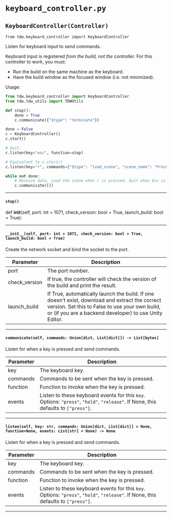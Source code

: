 # `keyboard_controller.py`

## `KeyboardController(Controller)`

`from tdw.keyboard_controller import KeyboardController`

Listen for keyboard input to send commands.

Keyboard input is registered _from the build, not the controller._ For this controller to work, you must:

- Run the build on the same machine as the keyboard.
- Have the build window as the focused window (i.e. not minimized).

Usage:

```python
from tdw.keyboard_controller import KeyboardController
from tdw.tdw_utils import TDWUtils

def stop():
    done = True
    c.communicate({"$type": "terminate"})

done = False
c = KeyboardController()
c.start()

# Quit.
c.listen(key="esc", function=stop)

# Equivalent to c.start()
c.listen(key="r", commands={"$type": "load_scene", "scene_name": "ProcGenScene"})

while not done:
    # Receive data. Load the scene when r is pressed. Quit when Esc is pressed.
    c.communicate([])
```

***

#### `stop()`

def __init__(self, port: int = 1071, check_version: bool = True, launch_build: bool = True):

***

#### `__init__(self, port: int = 1071, check_version: bool = True, launch_build: bool = True)`

Create the network socket and bind the socket to the port.

| Parameter | Description |
| --- | --- |
| port | The port number. |
| check_version | If true, the controller will check the version of the build and print the result. |
| launch_build | If True, automatically launch the build. If one doesn't exist, download and extract the correct version. Set this to False to use your own build, or (if you are a backend developer) to use Unity Editor. |

***

#### `communicate(self, commands: Union[dict, List[dict]]) -> List[bytes]`

Listen for when a key is pressed and send commands.

| Parameter | Description |
| --- | --- |
| key | The keyboard key. |
| commands | Commands to be sent when the key is pressed. |
| function | Function to invoke when the key is pressed. |
| events | Listen to these keyboard events for this `key`. Options: `"press"`, `"hold"`, `"release"`. If None, this defaults to `["press"]`. |

***

#### `listen(self, key: str, commands: Union[dict, List[dict]] = None, function=None, events: List[str] = None) -> None`

Listen for when a key is pressed and send commands.

| Parameter | Description |
| --- | --- |
| key | The keyboard key. |
| commands | Commands to be sent when the key is pressed. |
| function | Function to invoke when the key is pressed. |
| events | Listen to these keyboard events for this `key`. Options: `"press"`, `"hold"`, `"release"`. If None, this defaults to `["press"]`. |

***

